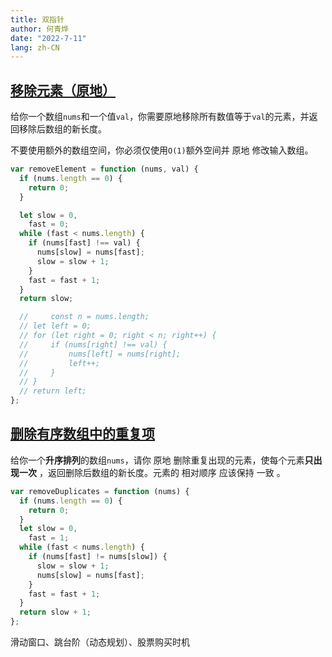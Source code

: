 ```yaml
---
title: 双指针
author: 何青烨
date: "2022-7-11"
lang: zh-CN
---
```


<h2><a href="https://leetcode.cn/problems/remove-element/">移除元素（原地）</a></h2>

给你一个数组`nums`和一个值`val`，你需要原地移除所有数值等于`val`的元素，并返回移除后数组的新长度。

不要使用额外的数组空间，你必须仅使用`O(1)`额外空间并 原地 修改输入数组。

```js
var removeElement = function (nums, val) {
  if (nums.length == 0) {
    return 0;
  }

  let slow = 0,
    fast = 0;
  while (fast < nums.length) {
    if (nums[fast] !== val) {
      nums[slow] = nums[fast];
      slow = slow + 1;
    }
    fast = fast + 1;
  }
  return slow;

  //     const n = nums.length;
  // let left = 0;
  // for (let right = 0; right < n; right++) {
  //     if (nums[right] !== val) {
  //         nums[left] = nums[right];
  //         left++;
  //     }
  // }
  // return left;
};
```

<h2><a href="https://leetcode.cn/problems/remove-duplicates-from-sorted-array/">删除有序数组中的重复项</a></h2>

给你一个**升序排列**的数组`nums`，请你 原地 删除重复出现的元素，使每个元素**只出现一次** ，返回删除后数组的新长度。元素的 相对顺序 应该保持 一致 。

```js
var removeDuplicates = function (nums) {
  if (nums.length == 0) {
    return 0;
  }
  let slow = 0,
    fast = 1;
  while (fast < nums.length) {
    if (nums[fast] != nums[slow]) {
      slow = slow + 1;
      nums[slow] = nums[fast];
    }
    fast = fast + 1;
  }
  return slow + 1;
};
```

滑动窗口、跳台阶（动态规划）、股票购买时机

